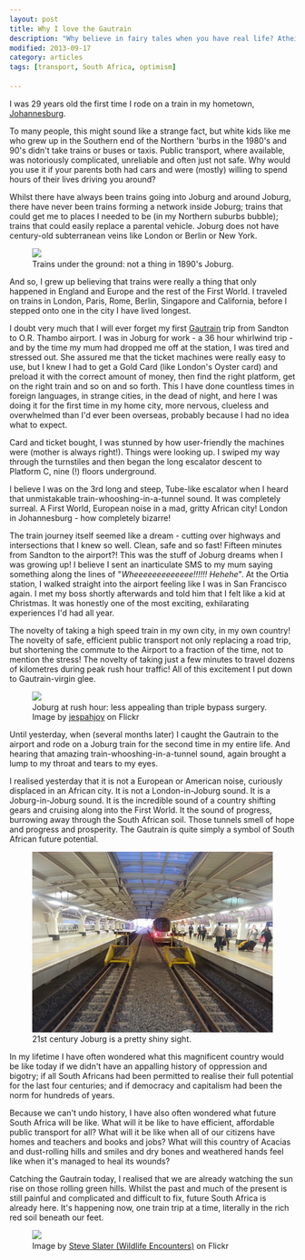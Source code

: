 ```yaml
---
layout: post
title: Why I love the Gautrain
description: "Why believe in fairy tales when you have real life? Atheists have souls too..."
modified: 2013-09-17
category: articles
tags: [transport, South Africa, optimism]
 
---
```


I was 29 years old the first time I rode on a train in my hometown, <a href="http://en.wikipedia.org/wiki/Johannesburg">Johannesburg</a>.

To many people, this might sound like a strange fact, but white kids like me who grew up in the Southern end of the Northern 'burbs in the 1980's and 90's didn't take trains or buses or taxis. Public transport, where available, was notoriously complicated, unreliable and often just not safe. Why would you use it if your parents both had cars and were (mostly) willing to spend hours of their lives driving you around?

Whilst there have always been trains going into Joburg and around Joburg, there have never been trains forming a network inside Joburg; trains that could get me to places I needed to be (in my Northern suburbs bubble); trains that could easily replace a parental vehicle. Joburg does not have century-old subterranean veins like London or Berlin or New York.

<figure class="center horizontal"><a href="http://upload.wikimedia.org/wikipedia/commons/d/d7/London_Underground_1890.jpg" ><img border="0" src="http://upload.wikimedia.org/wikipedia/commons/d/d7/London_Underground_1890.jpg"/></a><figcaption>Trains under the ground: not a thing in 1890's Joburg.</figcaption></figure>

And so, I grew up believing that trains were really a thing that only happened in England and Europe and the rest of the First World. I traveled on trains in London, Paris, Rome, Berlin, Singapore and California, before I stepped onto one in the city I have lived longest.

I doubt very much that I will ever forget my first <a href="http://en.wikipedia.org/wiki/Gautrain">Gautrain</a> trip from Sandton to O.R. Thambo airport. I was in Joburg for work - a 36 hour whirlwind trip - and by the time my mum had dropped me off at the station, I was tired and stressed out. She assured me that the ticket machines were really easy to use, but I knew I had to get a Gold Card (like London's Oyster card) and preload it with the correct amount of money, then find the right platform, get on the right train and so on and so forth. This I have done countless times in foreign languages, in strange cities, in the dead of night, and here I was doing it for the first time in my home city, more nervous, clueless and overwhelmed than I'd ever been overseas, probably because I had no idea what to expect.

Card and ticket bought, I was stunned by how user-friendly the machines were (mother is always right!). Things were looking up. I swiped my way through the turnstiles and then began the long escalator descent to Platform C, nine (!) floors underground.

I believe I was on the 3rd long and steep, Tube-like escalator when I heard that unmistakable train-whooshing-in-a-tunnel sound. It was completely surreal. A First World, European noise in a mad, gritty African city! London in Johannesburg - how completely bizarre!

The train journey itself seemed like a dream - cutting over highways and intersections that I knew so well. Clean, safe and so fast! Fifteen minutes from Sandton to the airport?! This was the stuff of Joburg dreams when I was growing up! I believe I sent an inarticulate SMS to my mum saying something along the lines of "<i>Wheeeeeeeeeeeee!!!!!! Hehehe</i>". At the Ortia station, I walked straight into the airport feeling like I was in San Francisco again. I met my boss shortly afterwards and told him that I felt like a kid at Christmas. It was honestly one of the most exciting, exhilarating experiences I'd had all year.

The novelty of taking a high speed train in my own city, in my own country! The novelty of safe, efficient public transport not only replacing a road trip, but shortening the commute to the Airport to a fraction of the time, not to mention the stress! The novelty of taking just a few minutes to travel dozens of kilometres during peak rush hour traffic! All of this excitement I put down to Gautrain-virgin glee.

<figure class="center horizontal"><a href="http://farm1.staticflickr.com/250/520316324_cdc8283982_z.jpg"><img src="http://farm1.staticflickr.com/250/520316324_cdc8283982_z.jpg" ></a><figcaption>Joburg at rush hour: less appealing than triple bypass surgery.<br />
Image by <a href="http://www.flickr.com/photos/francapicc/">jespahjoy</a> on Flickr</figcaption>
</figure>

Until yesterday, when (several months later) I caught the Gautrain to the airport and rode on a Joburg train for the second time in my entire life. And hearing that amazing train-whooshing-in-a-tunnel sound, again brought a lump to my throat and tears to my eyes.

I realised yesterday that it is not a European or American noise, curiously displaced in an African city. It is not a London-in-Joburg sound. It is a Joburg-in-Joburg sound. It is the incredible sound of a country shifting gears and cruising along into the First World. It the sound of progress, burrowing away through the South African soil. Those tunnels smell of hope and progress and prosperity. The Gautrain is quite simply a symbol of South African future potential.

<figure class="center horizontal"><a href="images/gautrain.jpg"><img src="images/gautrain.jpg" /></a><figcaption>21st century Joburg is a pretty shiny sight. </figcaption></figure>

In my lifetime I have often wondered what this magnificent country would be like today if we didn't have an appalling history of oppression and bigotry; if all South Africans had been permitted to realise their full potential for the last four centuries; and if democracy and capitalism had been the norm for hundreds of years.

Because we can't undo history, I have also often wondered what future South Africa will be like. What will it be like to have efficient, affordable public transport for all? What will it be like when all of our citizens have homes and teachers and books and jobs? What will this country of Acacias and dust-rolling hills and smiles and dry bones and weathered hands feel like when it's managed to heal its wounds?

Catching the Gautrain today, I realised that we are already watching the sun rise on those rolling green hills. Whilst the past and much of the present is still painful and complicated and difficult to fix, future South Africa is already here. It's happening now, one train trip at a time, literally in the rich red soil beneath our feet.

<figure class="center horizontal"><a href="http://farm9.staticflickr.com/8318/8023986234_5d22064db6_c.jpg"><img src="http://farm9.staticflickr.com/8318/8023986234_5d22064db6_c.jpg"/></a><figcaption>Image by  <a href="http://www.flickr.com/photos/wildlife_encounters/">Steve Slater (Wildlife Encounters)</a> on Flickr</figcaption></figure>
